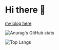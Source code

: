 # Hi there 👋

[my blog here](https://github.com/shadow3aaa/blog)

![Anurag's GitHub stats](https://github-readme-stats.vercel.app/api?username=shadow3aaa&show_icons=true&theme=radical)

![Top Langs](https://github-readme-stats.vercel.app/api/top-langs/?username=shadow3aaa&theme=radical&layout=donut)
